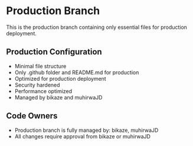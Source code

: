 # Production Branch
This is the production branch containing only essential files for production deployment.

## Production Configuration
- Minimal file structure
- Only .github folder and README.md for production
- Optimized for production deployment
- Security hardened
- Performance optimized
- Managed by bikaze and muhirwaJD

## Code Owners
- Production branch is fully managed by: bikaze, muhirwaJD
- All changes require approval from bikaze or muhirwaJD
